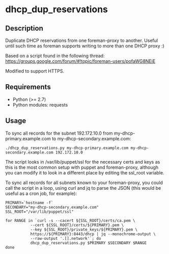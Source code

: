# dhcp_dup_reservations

## Description

Duplicate DHCP reservations from one foreman-proxy to another. Useful until such time as foreman supports writing to more than one DHCP proxy :)

Based on a script found in the following thread: https://groups.google.com/forum/#!topic/foreman-users/pofaWG8NEiE

Modified to support HTTPS.

## Requirements

* Python (>= 2.7)
* Python modules: requests

## Usage

To sync all records for the subnet 192.172.10.0 from my-dhcp-primary.example.com to my-dhcp-secondary.example.com:

    ./dhcp_dup_reservations.py my-dhcp-primary.example.com my-dhcp-secondary.example.com 192.172.10.0

The script looks in /var/lib/puppet/ssl for the necessary certs and keys as this is the most common setup with puppet and foreman-proxy, although you can modify it to look in a different place by editing the ssl_root variable.

To sync all records for all subnets known to your foreman-proxy, you could call the script in a loop, using curl and jq to parse the JSON (this would be useful as a cron job, for example):

    PRIMARY=`hostname -f`
    SECONDARY="my-dhcp-secondary.example.com"
    SSL_ROOT="/var/lib/puppet/ssl"
 
    for RANGE in `curl -s --cacert ${SSL_ROOT}/certs/ca.pem \
               --cert ${SSL_ROOT}/certs/${PRIMARY}.pem \
               --key ${SSL_ROOT}/private_keys/${PRIMARY}.pem \
               https://${PRIMARY}:8443/dhcp | jq --monochrome-output \
               --raw-output '.[].network'`; do
               dhcp_dup_reservations.py $PRIMARY $SECONDARY $RANGE
    done
